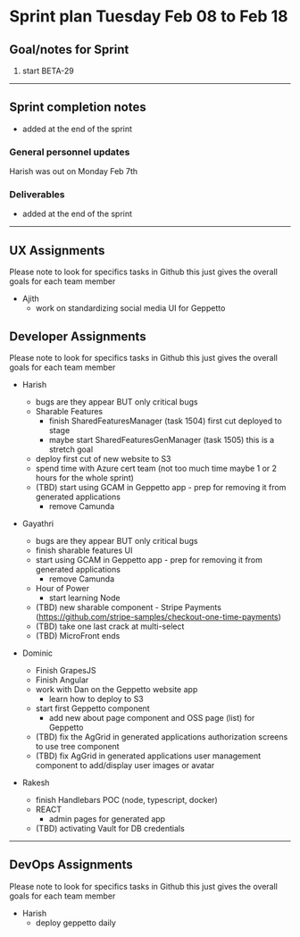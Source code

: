 # Sprint plan Tuesday Feb 08 to Feb 18

## Goal/notes for Sprint

1. start BETA-29

---

## Sprint completion notes

- added at the end of the sprint

### General personnel updates

Harish was out on Monday Feb 7th

### Deliverables

- added at the end of the sprint

---

## UX Assignments

Please note to look for specifics tasks in Github this just gives the overall goals for each team member

- Ajith
  - work on standardizing social media UI for Geppetto

## Developer Assignments

Please note to look for specifics tasks in Github this just gives the overall goals for each team member

- Harish
  - bugs are they appear BUT only critical bugs
  - Sharable Features
    - finish SharedFeaturesManager (task 1504) first cut deployed to stage
    - maybe start SharedFeaturesGenManager (task 1505) this is a stretch goal
  - deploy first cut of new website to S3
  - spend time with Azure cert team (not too much time maybe 1 or 2 hours for the whole sprint)
  - (TBD) start using GCAM in Geppetto app - prep for removing it from generated applications
    - remove Camunda

- Gayathri
  - bugs are they appear BUT only critical bugs
  - finish sharable features UI
  - start using GCAM in Geppetto app - prep for removing it from generated applications
    - remove Camunda
  - Hour of Power
    - start learning Node
  - (TBD) new sharable component - Stripe Payments (https://github.com/stripe-samples/checkout-one-time-payments)
  - (TBD) take one last crack at multi-select
  - (TBD) MicroFront ends

- Dominic
  - Finish GrapesJS
  - Finish Angular
  - work with Dan on the Geppetto website app
    - learn how to deploy to S3
  - start first Geppetto component
    - add new about page component and OSS page (list) for Geppetto
  - (TBD) fix the AgGrid in generated applications authorization screens to use tree component
  - (TBD) fix AgGrid in generated applications user management component to add/display user images or avatar

- Rakesh
  - finish Handlebars POC (node, typescript, docker)
  - REACT
    - admin pages for generated app
  - (TBD) activating Vault for DB credentials

---

## DevOps Assignments

Please note to look for specifics tasks in Github this just gives the overall goals for each team member

- Harish
  - deploy geppetto daily